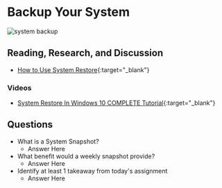 # Backup Your System

![system backup](https://helpdeskgeek.com/wp-content/pictures/2019/10/backup.jpeg)

## Reading, Research, and Discussion

- [How to Use System Restore](https://www.lifewire.com/how-to-use-system-restore-in-windows-2626131){:target="_blank"} 

### Videos

- [System Restore In Windows 10 COMPLETE Tutorial](https://www.youtube.com/watch?v=-SQV6nNXqsE){:target="_blank"}


## Questions

- What is a System Snapshot?
  - Answer Here
- What benefit would a weekly snapshot provide?
  - Answer Here
- Identify at least 1 takeaway from today's assignment
  - Answer Here
